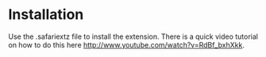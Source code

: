 # Installation

Use the .safariextz file to install the extension. There is a quick video tutorial on how to do this here http://www.youtube.com/watch?v=RdBf_bxhXkk.
